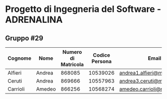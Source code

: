 # Progetto di Ingegneria del Software - ADRENALINA
## Gruppo #29

Cognome | Nome | Numero di Matricola | Codice Persona | Email
------- | ---- | ------------------- | -------------- | -----
Alfieri | Andrea | 868085 | 10539026 | andrea1.alfieri@mail.polimi.it
Ceruti | Andrea | 869666 | 10557963 | andrea3.ceruti@mail.polimi.it
Carrioli | Amedeo | 866256 | 10568274 | amedeo.carrioli@mail.polimi.it
